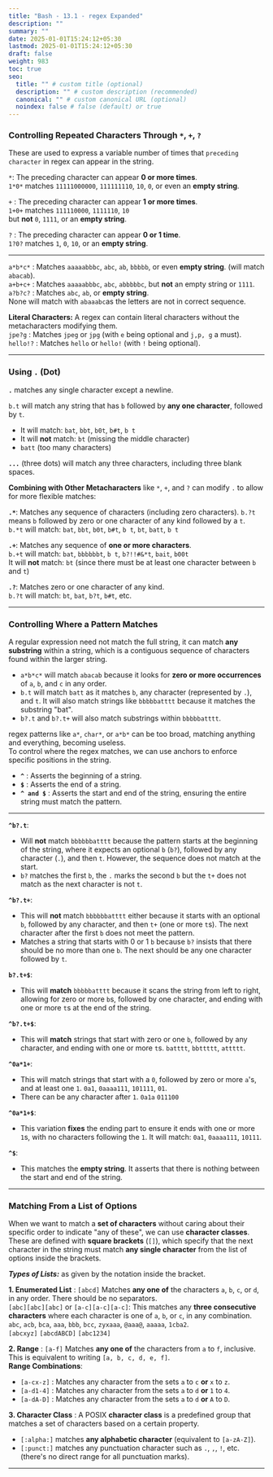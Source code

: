 ```yaml
---
title: "Bash - 13.1 - regex Expanded"
description: ""
summary: ""
date: 2025-01-01T15:24:12+05:30
lastmod: 2025-01-01T15:24:12+05:30
draft: false
weight: 983
toc: true
seo:
  title: "" # custom title (optional)
  description: "" # custom description (recommended)
  canonical: "" # custom canonical URL (optional)
  noindex: false # false (default) or true
---
```




### **Controlling Repeated Characters Through `*`, `+`, `?`**

These are used to express a variable number of times that `preceding character` in regex can appear in the string.

`*`: The preceding character can appear **0 or more times**.     
    `1*0*` matches `11111000000`, `111111110`, `10`, `0`, or even an **empty string**.

   
`+` : The preceding character can appear **1 or more times**.      
    `1+0+` matches `111110000`, `1111110`, `10`       
    but **not** `0`, `1111`, or an **empty string**.


`?` : The preceding character can appear **0 or 1 time**.      
    `1?0?` matches `1`, `0`, `10`, or an **empty string**.

___

`a*b*c*` : Matches `aaaaabbbc`, `abc`, `ab`, `bbbbb`, or even **empty string**. (will match `abacab`).    
`a+b+c+` : Matches `aaaaabbbc`, `abc`, `abbbbbc`, but **not** an empty string or `1111`.    
`a?b?c?` : Matches `abc`, `ab`, or **empty string**.       
None will match with `abaaabc`as the letters are not in correct sequence.     


**Literal Characters:** A regex can contain literal characters without the metacharacters modifying them.       
`jpe?g` : Matches `jpeg` or `jpg` (with `e` being optional and `j,p, g` a must).      
`hello!?` : Matches `hello` or `hello!` (with `!` being optional).


___

### **Using `.` (Dot)**

**`.`** matches any single character except a newline.   

`b.t` will match any string that has `b` followed by **any one character**, followed by `t`.
- It will match: `bat`, `bbt`, `b0t`, `b#t`, `b t`
- It will **not** match: `bt` (missing the middle character)
- `batt` (too many characters)


**`...`** (three dots) will match any three characters, including three blank spaces.



**Combining with Other Metacharacters** like `*`, `+`, and `?` can modify `.` to allow for more flexible matches:

**`.*`**: Matches any sequence of characters (including zero characters). `b.?t` means `b` followed by zero or one character of any kind followed by a `t`.       
    `b.*t` will match: `bat`, `bbt`, `b0t`, `b#t`, `b t`, `bt`, `batt`, `b t`

**`.+`**: Matches any sequence of **one or more characters**.       
    `b.+t` will match: `bat`, `bbbbbbt`, `b t`, `b?!!#&*t`, `bait`, `b00t`      
     It will **not** match:  `bt` (since there must be at least one character between `b` and `t`)

**`.?`**: Matches zero or one character of any kind.     
	`b.?t` will match: `bt`, `bat`, `b?t`, `b#t`, etc.     


---


### Controlling Where a Pattern Matches

A regular expression need not match the full string, it can match **any substring** within a string, which is a contiguous sequence of characters found within the larger string.
- `a*b*c*` will match `abacab` because it looks for **zero or more occurrences** of `a`, `b`, and `c` in any order.
- `b.t` will match `batt` as it matches `b`, any character (represented by `.`), and `t`. It will also match strings like `bbbbbatttt` because it matches the substring "bat".
- `b?.t` and `b?.t+` will also match substrings within `bbbbbatttt`.

regex patterns like `a*`, `char*`, or `a*b*` can be too broad, matching anything and everything, becoming useless.       
To control where the regex matches, we can use anchors to enforce specific positions in the string.      

*  **`^`** : Asserts the beginning of a string.
*  **`$`** : Asserts the end of a string.
*  **`^ and $`** : Asserts the start and end of the string, ensuring the entire string must match the pattern.

---

**`^b?.t`**:
- Will **not** match `bbbbbbatttt` because the pattern starts at the beginning of the string, where it expects an optional `b` (`b?`), followed by any character (`.`), and then `t`. However, the sequence does not match at the start.
- `b?` matches the first `b`, the `.` marks the second `b` but the `t+` does not match as the next character is not `t`.


**`^b?.t+`**:
- This will **not** match `bbbbbbatttt` either because it starts with an optional `b`, followed by any character, and then `t+` (one or more `t`s). The next character after the first `b` does not meet the pattern.
- Matches a string that starts with 0 or 1 `b` because `b?` insists that there should be no more than one `b`. The next should be any one character followed by `t`.


**`b?.t+$`**:
- This will **match** `bbbbbatttt` because it scans the string from left to right, allowing for zero or more `b`s, followed by one character, and ending with one or more `t`s at the end of the string.


**`^b?.t+$`**:
- This will **match** strings that start with zero or one `b`, followed by any character, and ending with one or more `t`s.
	`batttt`, `bbttttt`, `attttt`.


**`^0a*1+`**:
- This will match strings that start with a `0`, followed by zero or more `a`'s, and at least one `1`.
	`0a1`, `0aaaa111`, `101111`, `01`.
- There can be any character after `1`. `0a1a` `011100`


**`^0a*1+$`**:
- This variation **fixes** the ending part to ensure it ends with one or more `1`s, with no characters following the `1`. It will match:  `0a1`,  `0aaaa111`,  `10111`.

**`^$`**:    
- This matches the **empty string**. It asserts that there is nothing between the start and end of the string.


---

### Matching From a List of Options

When we want to match a **set of characters** without caring about their specific order to indicate "any of these", we can use **character classes**.      
These are defined with **square brackets** (`[]`), which specify that the next character in the string must match **any single character** from the list of options inside the brackets.     

***Types of Lists:*** as given by the notation inside the bracket.

**1. Enumerated List** : `[abcd]` Matches **any one of** the characters `a`, `b`, `c`, or `d`, in any order. There should be no separators.       
`[abc][abc][abc]` or `[a-c][a-c][a-c]`: This matches any **three consecutive characters** where each character is one of `a`, `b`, or `c`, in any combination.     
`abc`, `acb`, `bca`, `aaa`, `bbb`, `bcc`, `zyxaaa`, `@aaa@`, `aaaaa`, `1cba2`.      
`[abcxyz]` `[abcdABCD]` `[abc1234]`


**2. Range** :  `[a-f]` Matches **any one of** the characters from `a` to `f`, inclusive. This is equivalent to writing `[a, b, c, d, e, f]`.       
**Range Combinations**:       
- `[a-cx-z]` : Matches any character from the sets `a` to `c` **or** `x` to `z`.
- `[a-d1-4]` : Matches any character from the sets `a` to `d` **or** `1` to `4`.
- `[a-dA-D]` : Matches any character from the sets `a` to `d` **or** `A` to `D`.


**3. Character Class** : A POSIX **character class** is a predefined group that matches a set of characters based on a certain property.      
* `[:alpha:]` matches **any alphabetic character** (equivalent to `[a-zA-Z]`).
* `[:punct:]` matches any punctuation character such as `.`, `,`, `!`, etc. (there's no direct range for all punctuation marks).


___

